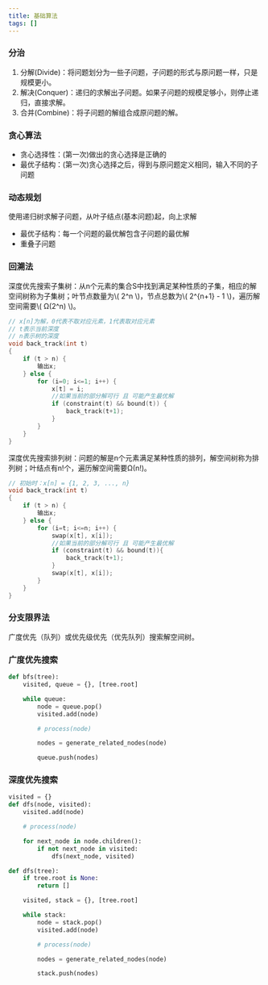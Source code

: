 ```yaml
---
title: 基础算法
tags: []
---
```


### 分治

1. 分解(Divide)：将问题划分为一些子问题，子问题的形式与原问题一样，只是规模更小。
2. 解决(Conquer)：递归的求解出子问题。如果子问题的规模足够小，则停止递归，直接求解。
3. 合并(Combine)：将子问题的解组合成原问题的解。

### 贪心算法

* 贪心选择性：(第一次)做出的贪心选择是正确的
* 最优子结构：(第一次)贪心选择之后，得到与原问题定义相同，输入不同的子问题

### 动态规划

使用递归树求解子问题，从叶子结点(基本问题)起，向上求解

* 最优子结构：每一个问题的最优解包含子问题的最优解
* 重叠子问题

### 回溯法

深度优先搜索子集树：从n个元素的集合S中找到满足某种性质的子集，相应的解空间树称为子集树；叶节点数量为\\( 2^n \\)，节点总数为\\( 2^{n+1} - 1 \\)，遍历解空间需要\\( Ω(2^n) \\)。

``` c
// x[n]为解，0代表不取对应元素，1代表取对应元素
// t表示当前深度
// n表示树的深度
void back_track(int t)
{
    if (t > n) {
        输出x;
    } else {
        for (i=0; i<=1; i++) {
            x[t] = i;
            //如果当前的部分解可行 且 可能产生最优解
            if (constraint(t) && bound(t)) {
                back_track(t+1);
            }
        }
    }
}
```

深度优先搜索排列树：问题的解是n个元素满足某种性质的排列，解空间树称为排列树；叶结点有n!个，遍历解空间需要Ω(n!)。

``` c
// 初始时：x[n] = {1, 2, 3, ..., n}
void back_track(int t)
{
    if (t > n) {
        输出x;
    } else {
        for (i=t; i<=n; i++) {
            swap(x[t], x[i]);
            //如果当前的部分解可行 且 可能产生最优解
            if (constraint(t) && bound(t)){
                back_track(t+1);
            }
            swap(x[t], x[i]);
        }
    }
}
```

### 分支限界法

广度优先（队列）或优先级优先（优先队列）搜索解空间树。


### 广度优先搜索

``` python
def bfs(tree):
    visited, queue = {}, [tree.root]

    while queue:
        node = queue.pop()
        visited.add(node)

        # process(node)

        nodes = generate_related_nodes(node)

        queue.push(nodes)
```

### 深度优先搜索

``` python
visited = {}
def dfs(node, visited):
    visited.add(node)

    # process(node)

    for next_node in node.children():
        if not next_node in visited:
            dfs(next_node, visited)
```


``` python
def dfs(tree):
    if tree.root is None:
        return []

    visited, stack = {}, [tree.root]

    while stack:
        node = stack.pop()
        visited.add(node)

        # process(node)

        nodes = generate_related_nodes(node)

        stack.push(nodes)
```
